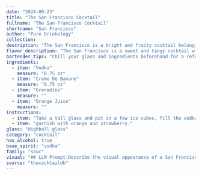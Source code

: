 ```yaml
---
date: "2024-09-23"
title: "The San Francisco Cocktail"
fullname: "The San Francisco Cocktail"
shortname: "San Francisco"
author: "Pure Drinkology"
collection:
description: "The San Francisco is a bright and fruity cocktail belonging to the Sour family. It's a modern twist on the classic Whiskey Sour, with vodka replacing whiskey and the addition of banana liqueur and grenadine for a tropical flair. "
flavor_description: "The San Francisco is a sweet and tangy cocktail with a tropical twist. The vodka provides a smooth base, while the creme de banane adds a rich, banana flavor. The grenadine contributes a sweet and tart pomegranate note, and the orange juice provides a refreshing acidity and citrusy aroma. The combination creates a balanced and flavorful drink that's both refreshing and indulgent. "
bartender_tips: "Chill your glass and ingredients beforehand for a refreshing experience.  Use a quality vodka and a good creme de banane for a richer flavor.  Shake vigorously with ice to ensure thorough blending.  Float the grenadine over the top to create a layered visual effect, but be mindful of the ratio to avoid an overly sweet taste. Garnish with an orange twist for a classic touch. "
ingredients:
  - item: "Vodka"
    measure: "0.75 oz"
  - item: "Creme De Banane"
    measure: "0.75 oz"
  - item: "Grenadine"
    measure: ""
  - item: "Orange Juice"
    measure: ""
instructions:
  - item: "Take a tall glass and put in a few ice cubes, fill the vodka over it and fill with juice then the \"creme\", to end fill in the grenadine but very carefully at the side of the glass so it will lay down in the bottom."
  - item: "garnish with orange and strawberry."
glass: "Highball glass"
category: "cocktail"
has_alcohol: true
base_spirit: "vodka"
family: "sour"
visual: "## LLM Prompt:Describe the visual appearance of a San Francisco cocktail. This cocktail is made with Vodka, Creme de Banane, Grenadine, and Orange Juice. Pay attention to the layering, color, and texture of the drink.  **For example:*** How many distinct layers are visible?* What are the colors of each layer?* Does the drink have a creamy or smooth texture?* Are there any garnishes present? If so, describe them. **Your description should evoke the visual imagery of the cocktail.** "
source: "thecocktaildb"
---
```


